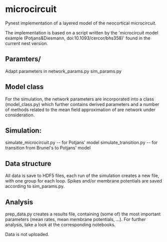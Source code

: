 # microcircuit
Pynest implementation of a layered model of the neocortical microcircuit.

The implementation is based on a script written by the 
'microcircuit model example (Potjans&Diesmann, doi:10.1093/cercor/bhs358)' 
found in the current nest version. 

## Paramters/
Adapt parameters in 
  network_params.py
  sim_params.py
  
## Model class
For the simulation, the network parameters are incorporated into 
a class (model_class.py) which further contains derived parameters
and a number of methods related to the mean field approximation of 
are network under consideration. 

## Simulation:
  simulate_microcircuit.py      -- for Potjans' model
  simulate_transition.py        -- for transition from Brunel's to Potjans' model
  
## Data structure
All data is save to HDF5 files, each run of the simulation creates 
a new file, with one group for each loop. Spikes and/or membrane potentials are saved according to sim_params.py. 

## Analysis
prep_data.py creates a results file, containing (some of) the most
important parameters (mean rates, mean membrane potentials, ...).
For further analysis, take a look at the corresponding notebooks. 

Data is not uploaded.

